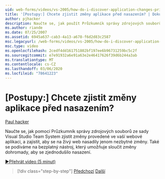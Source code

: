 ```yaml
---
uid: web-forms/videos/vs-2005/how-do-i-discover-application-changes-prior-to-deployment
title: '[Postupy:] Chcete zjistit změny aplikace před nasazením? | Dokumenty Microsoft'
author: pjhacker
description: Naučte se, jak použít Průzkumník správy zdrojových souborů ze sady Visual Studio Team System ke zjištění změn, které byly provedeny ve vaší webové aplikaci, a k provedení...
ms.author: riande
ms.date: 07/25/2007
ms.assetid: 6945a637-cab3-4a13-a678-f6d2d83c2587
msc.legacyurl: /web-forms/videos/vs-2005/how-do-i-discover-application-changes-prior-to-deployment
msc.type: video
ms.openlocfilehash: 2cedf4dd161751802bf197ee6b96731259bc5c2f
ms.sourcegitcommit: e7e91932a6e91a63e2e46417626f39d6b244a3ab
ms.translationtype: MT
ms.contentlocale: cs-CZ
ms.lasthandoff: 03/06/2020
ms.locfileid: "78641223"
---
```

# <a name="how-do-i-discover-application-changes-prior-to-deployment"></a>[Postupy:] Chcete zjistit změny aplikace před nasazením?

[Paul hacker](https://github.com/pjhacker)

Naučte se, jak pomocí Průzkumník správy zdrojových souborů ze sady Visual Studio Team System zjistit změny provedené ve vaší webové aplikaci, a zajistit, aby se na živý web nasadily jenom nezbytné změny. Také se podíváme na bezplatný nástroj, který umožňuje sloučit změny dohromady, aby se zjednodušilo nasazení.

[&#9654;Přehrát video (5 minut)](https://channel9.msdn.com/Blogs/ASP-NET-Site-Videos/how-do-i-discover-application-changes-prior-to-deployment)

> [!div class="step-by-step"]
> [Předchozí](how-do-i-publish-and-analyze-test-results.md)
> [Další](how-do-i-implement-continuous-integration-with-team-foundation.md)
